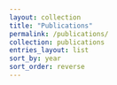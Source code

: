 ```yaml
---
layout: collection
title: "Publications"
permalink: /publications/
collection: publications
entries_layout: list
sort_by: year
sort_order: reverse
---
```

